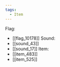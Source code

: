 ```yaml
---
tags:
  - Item
---
```

Flag:
- [[flag_10178]]
Sound:
- [[sound_43]]
- [[sound_17]]
Item:
- [[item_483]]
- [[item_525]]
